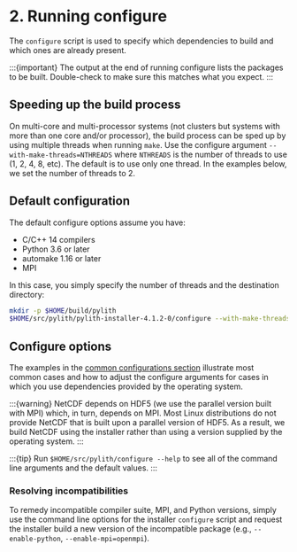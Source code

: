 # 2. Running configure

The `configure` script is used to specify which dependencies to build and which ones are already present.

:::{important}
The output at the end of running configure lists the packages to be built. Double-check to make sure this matches what you expect.
:::

## Speeding up the build process

On multi-core and multi-processor systems (not clusters but systems with more than one core and/or processor), the build process can be sped up by using multiple threads when running `make`. Use the configure argument `--with-make-threads=NTHREADS` where `NTHREADS` is the number of threads to use (1, 2, 4, 8, etc). The default is to use only one thread. In the examples below, we set the number of threads to 2.

## Default configuration

The default configure options assume you have:

* C/C++ 14 compilers
* Python 3.6 or later
* automake 1.16 or later
* MPI

In this case, you simply specify the number of threads and the destination directory:
```bash
mkdir -p $HOME/build/pylith
$HOME/src/pylith/pylith-installer-4.1.2-0/configure --with-make-threads=2 --prefix=$HOME/pylith
```

## Configure options

The examples in the [common configurations section](../configs/index.md) illustrate most common cases and how to adjust the configure arguments for cases in which you use dependencies provided by the operating system.

:::{warning}
NetCDF depends on HDF5 (we use the parallel version built with MPI) which, in turn, depends on MPI. Most Linux distributions do not provide NetCDF that is built upon a parallel version of HDF5. As a result, we build NetCDF using the installer rather than using a version supplied by the operating system.
:::

:::{tip}
Run `$HOME/src/pylith/configure --help` to see all of the command line arguments and the default values.
:::

### Resolving incompatibilities

To remedy incompatible compiler suite, MPI, and Python versions, simply use the command line options for the installer `configure` script and request the installer build a new version of the incompatible package (e.g., `--enable-python`, `--enable-mpi=openmpi`).